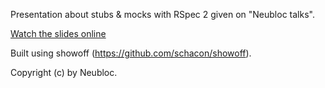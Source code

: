 Presentation about stubs & mocks with RSpec 2 given on "Neubloc talks".

[Watch the slides online](http://neubloc.github.com/neubloc-rspec-presentation/ "RSpec presentation online")

Built using showoff (https://github.com/schacon/showoff).

Copyright (c) by Neubloc.